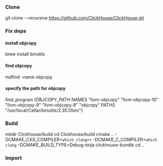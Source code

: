 ### Clone 
git clone --recursive https://github.com/ClickHouse/ClickHouse.git

### Fix deps
#### install objcopy
brew install binutils
#### find objcopy
mdfind -name objcopy
#### specify the path for objcopy
find_program (OBJCOPY_PATH NAMES "llvm-objcopy" "llvm-objcopy-10" "llvm-objcopy-9" "llvm-objcopy-8" "objcopy" PATHS "/usr/local/Cellar/binutils/2.35.1/bin/")


### Build
mkdir Clickhouse/build
cd Clickhouse/build
cmake .. -DCMAKE_CXX_COMPILER=`which clang++` -DCMAKE_C_COMPILER=`which clang` -DCMAKE_BUILD_TYPE=Debug
ninja clickhouse-bundle
cd ..

### Import
